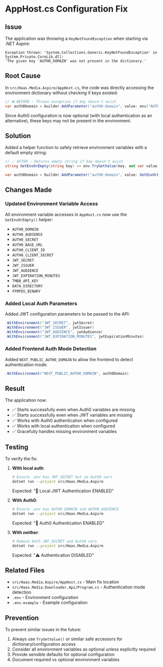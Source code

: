 # AppHost.cs Configuration Fix

## Issue

The application was throwing a `KeyNotFoundException` when starting via .NET Aspire:

```
Exception thrown: 'System.Collections.Generic.KeyNotFoundException' in System.Private.CoreLib.dll:
'The given key 'AUTH0_DOMAIN' was not present in the dictionary.'
```

## Root Cause

In `src/Haas.Media.Aspire/AppHost.cs`, the code was directly accessing the environment dictionary without checking if keys existed:

```csharp
// ❌ BEFORE - Throws exception if key doesn't exist
var auth0Domain = builder.AddParameter("auth0-domain", value: env["AUTH0_DOMAIN"]);
```

Since Auth0 configuration is now optional (with local authentication as an alternative), these keys may not be present in the environment.

## Solution

Added a helper function to safely retrieve environment variables with a default empty string:

```csharp
// ✅ AFTER - Returns empty string if key doesn't exist
string GetEnvOrEmpty(string key) => env.TryGetValue(key, out var value) ? value : string.Empty;

var auth0Domain = builder.AddParameter("auth0-domain", value: GetEnvOrEmpty("AUTH0_DOMAIN"));
```

## Changes Made

### Updated Environment Variable Access

All environment variable accesses in `AppHost.cs` now use the `GetEnvOrEmpty()` helper:

- `AUTH0_DOMAIN`
- `AUTH0_AUDIENCE`
- `AUTH0_SECRET`
- `AUTH0_BASE_URL`
- `AUTH0_CLIENT_ID`
- `AUTH0_CLIENT_SECRET`
- `JWT_SECRET`
- `JWT_ISSUER`
- `JWT_AUDIENCE`
- `JWT_EXPIRATION_MINUTES`
- `TMDB_API_KEY`
- `DATA_DIRECTORY`
- `FFMPEG_BINARY`

### Added Local Auth Parameters

Added JWT configuration parameters to be passed to the API:

```csharp
.WithEnvironment("JWT_SECRET", jwtSecret)
.WithEnvironment("JWT_ISSUER", jwtIssuer)
.WithEnvironment("JWT_AUDIENCE", jwtAudience)
.WithEnvironment("JWT_EXPIRATION_MINUTES", jwtExpirationMinutes)
```

### Added Frontend Auth Mode Detection

Added `NEXT_PUBLIC_AUTH0_DOMAIN` to allow the frontend to detect authentication mode:

```csharp
.WithEnvironment("NEXT_PUBLIC_AUTH0_DOMAIN", auth0Domain)
```

## Result

The application now:

- ✅ Starts successfully even when Auth0 variables are missing
- ✅ Starts successfully even when JWT variables are missing
- ✅ Works with Auth0 authentication when configured
- ✅ Works with local authentication when configured
- ✅ Gracefully handles missing environment variables

## Testing

To verify the fix:

1. **With local auth**:

   ```bash
   # Ensure .env has JWT_SECRET but no Auth0 vars
   dotnet run --project src/Haas.Media.Aspire
   ```

   Expected: "🔐 Local JWT Authentication ENABLED"

2. **With Auth0**:

   ```bash
   # Ensure .env has AUTH0_DOMAIN and AUTH0_AUDIENCE
   dotnet run --project src/Haas.Media.Aspire
   ```

   Expected: "🔐 Auth0 Authentication ENABLED"

3. **With neither**:
   ```bash
   # Remove both JWT_SECRET and Auth0 vars
   dotnet run --project src/Haas.Media.Aspire
   ```
   Expected: "⚠️ Authentication DISABLED"

## Related Files

- `src/Haas.Media.Aspire/AppHost.cs` - Main fix location
- `src/Haas.Media.Downloader.Api/Program.cs` - Authentication mode detection
- `.env` - Environment configuration
- `.env.example` - Example configuration

## Prevention

To prevent similar issues in the future:

1. Always use `TryGetValue()` or similar safe accessors for dictionary/configuration access
2. Consider all environment variables as optional unless explicitly required
3. Provide sensible defaults for optional configuration
4. Document required vs optional environment variables
